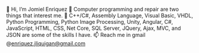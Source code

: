 👋 Hi, I’m Jomiel Enriquez
👀 Computer programming and repair are two things that interest me.
🌱 C++/C#, Assembly Language, Visual Basic, VHDL, Python Programming, Python Image Processing, Unity, Angular, C#, JavaScript, HTML, CSS, Net Core, SQL Server, JQuery, Ajax, MVC, and JSON are some of the skills I have.
📫 Reach me in gmail @enriquez.jliquigan@gmail.com
